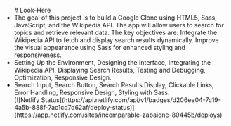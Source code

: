 <ul>
# Look-Here
<li>
The goal of this project is to build a Google Clone using HTML5, Sass, JavaScript, and the Wikipedia API. The app will allow users to search for topics and 
retrieve relevant data. The key objectives are:  Integrate the Wikipedia API to fetch and display search results dynamically. Improve the visual appearance using 
Sass for enhanced styling and responsiveness.
</li>
<li>
 Setting Up the Environment, Designing the Interface, Integrating the Wikipedia API, Displaying Search Results, Testing and Debugging, Optimization, Responsive 
 Design.
</li>
<li>
 Search Input, Search Button, Search Results Display, Clickable Links, Error Handling, Responsive Design, Styling with Sass.
</li>
[![Netlify Status](https://api.netlify.com/api/v1/badges/d206ee04-7c19-4a5b-888f-7ac1cd7d62af/deploy-status)](https://app.netlify.com/sites/incomparable-zabaione-80445b/deploys)
</ul>
